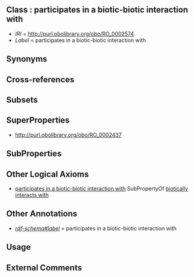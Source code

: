 
## Class : participates in a biotic-biotic interaction with

 * *IRI* = http://purl.obolibrary.org/obo/RO_0002574
 * *Label* = participates in a biotic-biotic interaction with

## Synonyms


## Cross-references


## Subsets


## SuperProperties

 * <http://purl.obolibrary.org/obo/RO_0002437>

## SubProperties


## Other Logical Axioms

 * [participates in a biotic-biotic interaction with](../../RO/74/RO_0002574.md) SubPropertyOf [biotically interacts with](../../RO/37/RO_0002437.md)

## Other Annotations

 * *[rdf-schema#label](../../el/rdf-schema#label.md)* = participates in a biotic-biotic interaction with

## Usage


## External Comments

